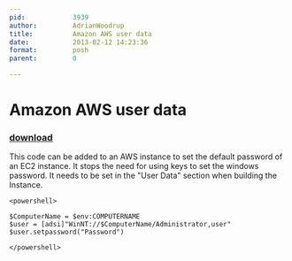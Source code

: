 ```yaml
---
pid:            3939
author:         AdrianWoodrup
title:          Amazon AWS user data
date:           2013-02-12 14:23:36
format:         posh
parent:         0

---
```


# Amazon AWS user data

### [download](//scripts/3939.ps1)

This code can be added to an AWS instance to set the default password of an EC2 instance. It stops the need for using keys to set the windows password. It needs to be set in the "User Data" section when building the Instance. 

```posh
<powershell>

$ComputerName = $env:COMPUTERNAME
$user = [adsi]"WinNT://$ComputerName/Administrator,user"
$user.setpassword("Password")

</powershell>
```
